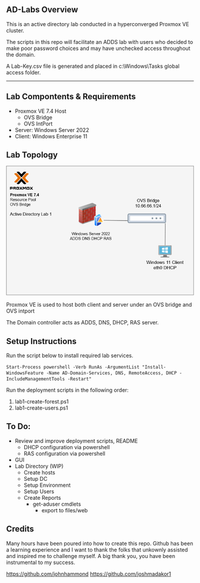 ## AD-Labs Overview
This is an active directory lab conducted in a hyperconverged Proxmox VE cluster. 

The scripts in this repo will facilitate an ADDS lab with users who decided to make poor password choices and may have unchecked access throughout the domain.

A Lab-Key.csv file is generated and placed in c:\Windows\Tasks global access folder. 

---
## Lab Compontents & Requirements
- Proxmox VE 7.4 Host
  - OVS Bridge
  - OVS IntPort
- Server: Windows Server 2022
- Client: Windows Enterprise 11

## Lab Topology
![Lab Diagram](diagrams/AD-LAB-Topology.png)

 Proxmox VE is used to host both client and server under an OVS bridge and OVS intport

The Domain controller acts as ADDS, DNS, DHCP, RAS server.  

## Setup Instructions

Run the script below to install required lab services.

```
Start-Process powershell -Verb RunAs -ArgumentList "Install-WindowsFeature -Name AD-Domain-Services, DNS, RemoteAccess, DHCP -IncludeManagementTools -Restart"
```
Run the deployment scripts in the following order:
  1. lab1-create-forest.ps1
  2. lab1-create-users.ps1

## To Do:
  - Review and improve deployment scripts, README
    - DHCP configuration via powershell
    - RAS configuration via powershell
  - GUI
  - Lab Directory (WIP)
    - Create hosts
    - Setup DC
    - Setup Environment
    - Setup Users
    - Create Reports
      - get-aduser cmdlets
        - export to files/web
        



## Credits

Many hours have been poured into how to create this repo. Github has been a learning experience and I want to thank the folks that unkownly assisted and inspired me to challenge myself. A big thank you, you have been instrumental to my success. 

https://github.com/johnhammond
https://github.com/joshmadakor1
